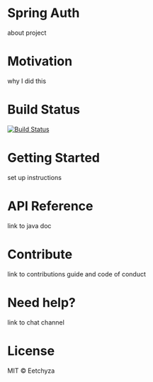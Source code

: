 # Spring Auth

about project

# Motivation

why I did this

# Build Status
[![Build Status](<travis link>)](<travis link>)

# Getting Started

set up instructions

# API Reference

link to java doc

# Contribute

link to contributions guide and code of conduct

# Need help?

link to chat channel

# License

MIT © Eetchyza
